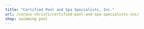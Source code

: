```yaml
---
title: "Certified Pool and Spa Specialists, Inc."
url: /corpus-christi/certified-pool-and-spa-specialists-inc/
shop: swimming pool
---
```


